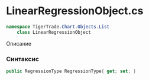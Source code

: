 
# LinearRegressionObject.cs
```csharp
namespace TigerTrade.Chart.Objects.List  
    class LinearRegressionObject
```

Описание

### Синтаксис
```csharp
public RegressionType RegressionType{ get; set; }
```
